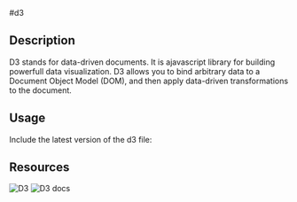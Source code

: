 #d3

## Description
D3 stands for data-driven documents. It is  ajavascript library for building powerfull data visualization.
D3 allows you to bind arbitrary data to a Document Object Model (DOM), and then apply data-driven transformations to the document.

## Usage
Include the latest version of the d3 file:
<script src="http://d3js.org/d3.v3.min.js" type="text/javascript" charset="utf-8"></script>

## Resources
![D3](http://d3js.org)
![D3 docs](https://github.com/mbostock/d3/wiki/API-Reference)



